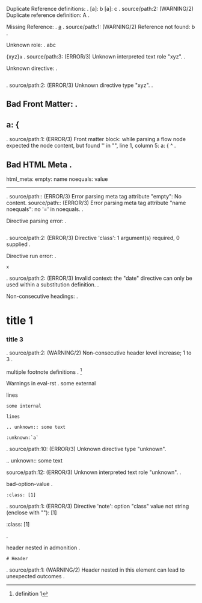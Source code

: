 Duplicate Reference definitions:
.
[a]: b
[a]: c
.
source/path:2: (WARNING/2) Duplicate reference definition: A
.

Missing Reference:
.
[a](b)
.
source/path:1: (WARNING/2) Reference not found: b
.

Unknown role:
.
abc

{xyz}`a`
.
source/path:3: (ERROR/3) Unknown interpreted text role "xyz".
.

Unknown directive:
.

```{xyz}
```
.
source/path:2: (ERROR/3) Unknown directive type "xyz".
.

Bad Front Matter:
.
---
a: {
---
.
source/path:1: (ERROR/3) Front matter block:
while parsing a flow node
expected the node content, but found '<stream end>'
  in "<unicode string>", line 1, column 5:
    a: {
        ^
.

Bad HTML Meta
.
---
html_meta:
  empty:
  name noequals: value

---
.
source/path:: (ERROR/3) Error parsing meta tag attribute "empty": No content.
source/path:: (ERROR/3) Error parsing meta tag attribute "name noequals": no '=' in noequals.
.

Directive parsing error:
.

```{class}
```
.
source/path:2: (ERROR/3) Directive 'class': 1 argument(s) required, 0 supplied
.

Directive run error:
.

```{date}
x
```
.
source/path:2: (ERROR/3) Invalid context: the "date" directive can only be used within a substitution definition.
.

Non-consecutive headings:
.
# title 1
### title 3
.
source/path:2: (WARNING/2) Non-consecutive header level increase; 1 to 3
.

multiple footnote definitions
.
[^a]

[^a]: definition 1
[^a]: definition 2
.
source/path:: (WARNING/2) Multiple footnote definitions found for label: 'a'
.

Warnings in eval-rst
.
some external

lines

```{eval-rst}
some internal

lines

.. unknown:: some text

:unknown:`a`
```
.
source/path:10: (ERROR/3) Unknown directive type "unknown".

.. unknown:: some text

source/path:12: (ERROR/3) Unknown interpreted text role "unknown".
.

bad-option-value
.
```{note}
:class: [1]
```
.
source/path:1: (ERROR/3) Directive 'note': option "class" value not string (enclose with ""): [1]

:class: [1]

.

header nested in admonition
.
```{note}
# Header
```
.
source/path:1: (WARNING/2) Header nested in this element can lead to unexpected outcomes
.
